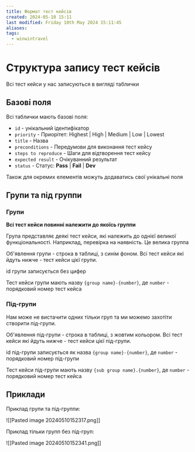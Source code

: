 ```yaml
---
title: Формат тест кейсів
created: 2024-05-10 15:11
last modified: Friday 10th May 2024 15:11:45
aliases: 
tags:
  - winwintravel
---
```

 # Структура запису тест кейсів

Всі тест кейси у нас записуються в вигляді таблички

## Базові поля 

Всі таблички мають базові поля:
- `id` - унікальний ідентифікатор
- `priority` - Приорітет: Highest | High | Medium | Low | Lowest
- `title` - Назва
- `preconditions` - Передумови для виконання тест кейсу
- `steps to reproduce` - Шаги для відтворення тест кейсу
- `expected result` - Очікуванний результат
- `status` - Статус: **Pass** | **Fail** | **Dev**

Також для окремих елементів можуть додаватись свої унікальні поля

## Групи та під группи

### Групи

**Всі тест кейси повинні належити до якоїсь группи**

Група представляє деякі тест кейси, які належить до однієї великої функціональності. Наприклад, перевірка на наявність. Це велика группа

Об'явлення групи - строка в таблиці, з синім фоном. Всі тест кейси які йдуть нижче - тест кейси цієї групи.

id групи записується без цифер

Тест кейси групи мають назву `{group name}-{number}`, де `number` - порядковий номер тест кейса

### Під-групи

Нам може не вистачити одних тільки груп та ми можемо захотіти створити під-групи.

Об'явлення під-групи - строка в таблиці, з жовтим кольором. Всі тест кейси які йдуть нижче - тест кейси цієї під-групи.

id під-групи записується як назва `{group name}-{number}`, де `number` - порядковий номер під-групи

Тест кейси під-групи мають назву `{sub group name}.{number}`, де `number` - порядковий номер тест кейса

## Приклади

Приклад групи та під-группи:

![[Pasted image 20240510152317.png]]

Приклад тільки групп без під-груп:

![[Pasted image 20240510152341.png]]